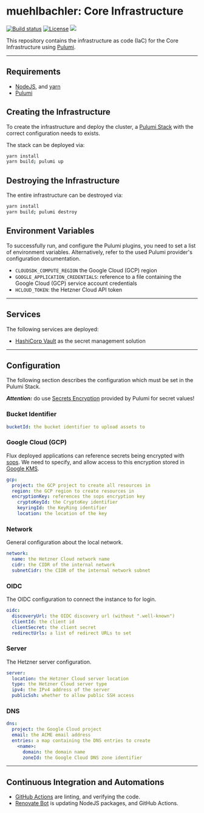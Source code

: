 # muehlbachler: Core Infrastructure

[![Build status](https://img.shields.io/github/actions/workflow/status/muhlba91/muehlbachler-core-infrastructure/pipeline.yml?style=for-the-badge)](https://github.com/muhlba91/muehlbachler-core-infrastructure/actions/workflows/pipeline.yml)
[![License](https://img.shields.io/github/license/muhlba91/muehlbachler-core-infrastructure?style=for-the-badge)](LICENSE.md)
[![](https://api.scorecard.dev/projects/github.com/muhlba91/muehlbachler-core-infrastructure/badge?style=for-the-badge)](https://scorecard.dev/viewer/?uri=github.com/muhlba91/muehlbachler-core-infrastructure)

This repository contains the infrastructure as code (IaC) for the Core Infrastructure using [Pulumi](http://pulumi.com).

---

## Requirements

- [NodeJS](https://nodejs.org/en), and [yarn](https://yarnpkg.com)
- [Pulumi](https://www.pulumi.com/docs/install/)

## Creating the Infrastructure

To create the infrastructure and deploy the cluster, a [Pulumi Stack](https://www.pulumi.com/docs/concepts/stack/) with the correct configuration needs to exists.

The stack can be deployed via:

```bash
yarn install
yarn build; pulumi up
```

## Destroying the Infrastructure

The entire infrastructure can be destroyed via:

```bash
yarn install
yarn build; pulumi destroy
```

## Environment Variables

To successfully run, and configure the Pulumi plugins, you need to set a list of environment variables. Alternatively, refer to the used Pulumi provider's configuration documentation.

- `CLOUDSDK_COMPUTE_REGION` the Google Cloud (GCP) region
- `GOOGLE_APPLICATION_CREDENTIALS`: reference to a file containing the Google Cloud (GCP) service account credentials
- `HCLOUD_TOKEN`: the Hetzner Cloud API token

---

## Services

The following services are deployed:

- [HashiCorp Vault](https://www.vaultproject.io) as the secret management solution

---

## Configuration

The following section describes the configuration which must be set in the Pulumi Stack.

***Attention:*** do use [Secrets Encryption](https://www.pulumi.com/docs/concepts/secrets/#:~:text=Pulumi%20never%20sends%20authentication%20secrets,“secrets”%20for%20extra%20protection.) provided by Pulumi for secret values!

### Bucket Identifier

```yaml
bucketId: the bucket identifier to upload assets to
```

### Google Cloud (GCP)

Flux deployed applications can reference secrets being encrypted with [sops](https://github.com/mozilla/sops).
We need to specify, and allow access to this encryption stored in [Google KMS](https://cloud.google.com/security-key-management).

```yaml
gcp:
  project: the GCP project to create all resources in
  region: the GCP region to create resources in
  encryptionKey: references the sops encryption key
    cryptoKeyId: the CryptoKey identifier
    keyringId: the KeyRing identifier
    location: the location of the key
```

### Network

General configuration about the local network.

```yaml
network:
  name: the Hetzner Cloud network name
  cidr: the CIDR of the internal network
  subnetCidr: the CIDR of the internal network subnet
```

### OIDC

The OIDC configuration to connect the instance to for login.

```yaml
oidc:
  discoveryUrl: the OIDC discovery url (without ".well-known")
  clientId: the client id
  clientSecret: the client secret
  redirectUrls: a list of redirect URLs to set
```

### Server

The Hetzner server configuration.

```yaml
server:
  location: the Hetzner Cloud server location
  type: the Hetzner Cloud server type
  ipv4: the IPv4 address of the server
  publicSsh: whether to allow public SSH access
```

### DNS

```yaml
dns:
  project: the Google Cloud project
  email: the ACME email address
  entries: a map containing the DNS entries to create
    <name>:
      domain: the domain name
      zoneId: the Google Cloud DNS zone identifier
```

---

## Continuous Integration and Automations

- [GitHub Actions](https://docs.github.com/en/actions) are linting, and verifying the code.
- [Renovate Bot](https://github.com/renovatebot/renovate) is updating NodeJS packages, and GitHub Actions.
